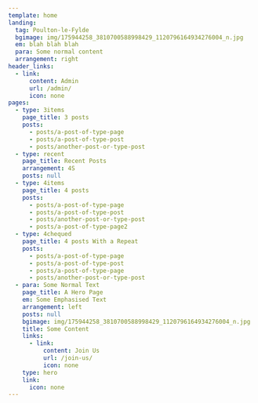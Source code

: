 ```yaml
---
template: home
landing:
  tag: Poulton-le-Fylde
  bgimage: img/175944258_3810700588998429_1120796164934276004_n.jpg
  em: blah blah blah
  para: Some normal content
  arrangement: right
header_links:
  - link:
      content: Admin
      url: /admin/
      icon: none
pages:
  - type: 3items
    page_title: 3 posts
    posts:
      - posts/a-post-of-type-page
      - posts/a-post-of-type-post
      - posts/another-post-or-type-post
  - type: recent
    page_title: Recent Posts
    arrangement: 4S
    posts: null
  - type: 4items
    page_title: 4 posts
    posts:
      - posts/a-post-of-type-page
      - posts/a-post-of-type-post
      - posts/another-post-or-type-post
      - posts/a-post-of-type-page2
  - type: 4chequed
    page_title: 4 posts With a Repeat
    posts:
      - posts/a-post-of-type-page
      - posts/a-post-of-type-post
      - posts/a-post-of-type-page
      - posts/another-post-or-type-post
  - para: Some Normal Text
    page_title: A Hero Page
    em: Some Emphasised Text
    arrangement: left
    posts: null
    bgimage: img/175944258_3810700588998429_1120796164934276004_n.jpg
    title: Some Content
    links:
      - link:
          content: Join Us
          url: /join-us/
          icon: none
    type: hero
    link:
      icon: none
---
```

